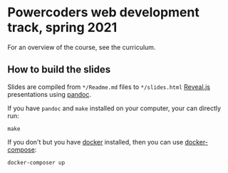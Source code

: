 # Powercoders web development track, spring 2021

For an overview of the course, see the curriculum.

## How to build the slides

Slides are compiled from `*/Readme.md` files to `*/slides.html` [Reveal.js](https://revealjs.com/) presentations using [pandoc](https://pandoc.org/).

If you have `pandoc` and `make` installed on your computer, your can directly run:

```
make
```

If you don't but you have [docker](https://www.docker.com/) installed, then you can use [docker-compose](https://docs.docker.com/compose/):

```
docker-composer up
```
